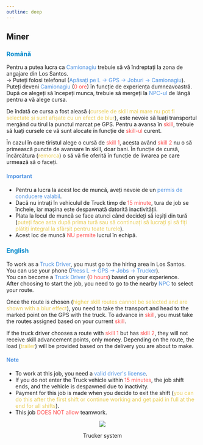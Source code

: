 ```yaml
---
outline: deep
---
```


## Miner

### <span style="color: #0088CC">Română</span>

Pentru a putea lucra ca <span style="color: #4A90E2">Camionagiu</span> trebuie să vă îndreptați la zona de angajare din Los Santos.
<br>-> Puteți folosi telefonul (<span style="color: #4A90E2">Apăsați pe L -> GPS -> Joburi -> Camionagiu</span>).
<br>Puteți deveni <span style="color: #4A90E2">Camionagiu</span> (<span style="color: #ff4c4c">0 ore</span>) în funcție de experiența dumneavoastră.
<br>După ce alegeți să începeți munca, trebuie să mergeți la <span style="color: #4A90E2">NPC-ul</span> de lângă pentru a vă alege cursa. 

De îndată ce cursa a fost aleasă (<span style="color: #e9cc54">cursele de skill mai mare nu pot fi selectate și sunt afișate cu un efect de blur</span>), este nevoie să luați transportul mergând cu tirul la punctul marcat pe GPS. Pentru a avansa în <span style="color: #ff4c4c">skill</span>, trebuie să luați cursele ce vă sunt alocate în funcție de <span style="color: #ff4c4c">skill-ul</span> curent. 

În cazul în care tiristul alege o cursă de <span style="color: #ff4c4c">skill 1</span>, acesta având <span style="color: #ff4c4c">skill 2</span> nu o să primească puncte de avansare în skill, doar bani. În funcție de cursă, încărcătura (<span style="color: #e9cc54">remorca</span>) o să vă fie oferită în funcție de livrarea pe care urmează să o faceți.

#### <span style="color: #4A90E2"><b>Important</b></span>

- Pentru a lucra la acest loc de muncă, aveți nevoie de un <span style="color: #4A90E2">permis de conducere valabil</span>. 
- Dacă nu intrați în vehiculul de Truck timp de <span style="color: #ff4c4c">15 minute</span>, tura de job se încheie, iar mașina este despawnată datorită inactivității. 
- Plata la locul de muncă se face atunci când decideți să ieșiți din tură (<span style="color: #e9cc54">puteți face asta după prima tură sau să continuați să lucrați și să fiți plătiți integral la sfârșit pentru toate turele</span>). 
- Acest loc de muncă <span style="color: #ff4c4c">NU permite</span> lucrul în echipă.

### <span style="color: #0088CC">English</span>

To work as a <span style="color: #4A90E2">Truck Driver</span>, you must go to the hiring area in Los Santos.
<br>You can use your phone (<span style="color: #4A90E2">Press L -> GPS -> Jobs -> Trucker</span>).
<br>You can become a <span style="color: #4A90E2">Truck Driver</span> (<span style="color: #ff4c4c">0 hours</span>) based on your experience.
<br>After choosing to start the job, you need to go to the nearby <span style="color: #4A90E2">NPC</span> to select your route.

Once the route is chosen (<span style="color: #e9cc54">higher skill routes cannot be selected and are shown with a blur effect</span>), you need to take the transport and head to the marked point on the GPS with the truck. To advance in <span style="color: #ff4c4c">skill</span>, you must take the routes assigned based on your current <span style="color: #ff4c4c">skill</span>.

If the truck driver chooses a route with <span style="color: #ff4c4c">skill 1</span> but has <span style="color: #ff4c4c">skill 2</span>, they will not receive skill advancement points, only money. Depending on the route, the load (<span style="color: #e9cc54">trailer</span>) will be provided based on the delivery you are about to make.

#### <span style="color: #4A90E2"><b>Note</b></span>

- To work at this job, you need a <span style="color: #4A90E2">valid driver's license</span>.
- If you do not enter the Truck vehicle within <span style="color: #ff4c4c">15 minutes</span>, the job shift ends, and the vehicle is despawned due to inactivity.
- Payment for this job is made when you decide to exit the shift (<span style="color: #e9cc54">you can do this after the first shift or continue working and get paid in full at the end for all shifts</span>).
- This job <span style="color: #ff4c4c">DOES NOT allow</span> teamwork.

<p align="center"><img src="https://i.imgur.com/jd0lvDS.gif"/></p>
<p style="text-align: center">Trucker system</p>